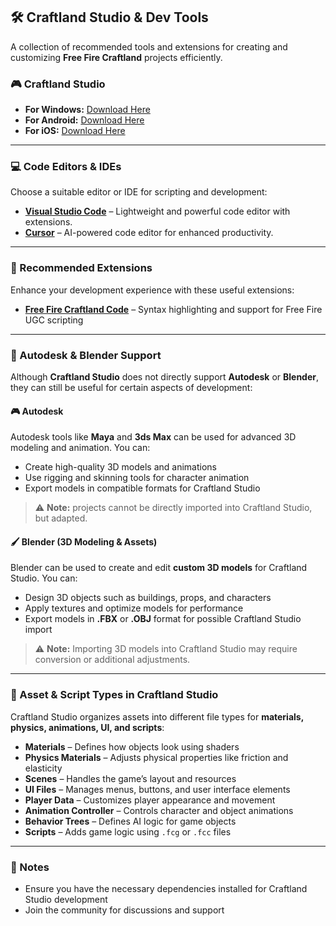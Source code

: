 ## 🛠️ Craftland Studio & Dev Tools

A collection of recommended tools and extensions for creating and customizing **Free Fire Craftland** projects efficiently.

### 🎮 Craftland Studio

- **For Windows:** [Download Here](https://dl-cdn.craftlandstudio.com/live/public_stable/CraftlandStudio_1.14.3861343.exe)
- **For Android:** [Download Here](https://play.google.com/store/apps/details?id=com.dts.freefiremax)
- **For iOS:** [Download Here](https://apps.apple.com/lb/app/free-fire-max-x-naruto/id1480516829)

---

### 💻 Code Editors & IDEs

Choose a suitable editor or IDE for scripting and development:

- **[Visual Studio Code](https://code.visualstudio.com/)** – Lightweight and powerful code editor with extensions.
- **[Cursor](https://cursor.com/home)** – AI-powered code editor for enhanced productivity.

---

### 🔌 Recommended Extensions

Enhance your development experience with these useful extensions:

- **[Free Fire Craftland Code](https://marketplace.visualstudio.com/items?itemName=craftLandstudio.ffugclanguage)** – Syntax highlighting and support for Free Fire UGC scripting
<!-- - **[C# Dev Kit](https://marketplace.visualstudio.com/items?itemName=ms-dotnettools.csdevkit)** – Essential tools for C# development in VS Code   -->

---

### 🎨 Autodesk & Blender Support

Although **Craftland Studio** does not directly support **Autodesk** or **Blender**, they can still be useful for certain aspects of development:

#### 🎮 **Autodesk**

Autodesk tools like **Maya** and **3ds Max** can be used for advanced 3D modeling and animation. You can:

- Create high-quality 3D models and animations
- Use rigging and skinning tools for character animation
- Export models in compatible formats for Craftland Studio

> ⚠ **Note:** projects cannot be directly imported into Craftland Studio, but adapted.

#### 🖌 **Blender (3D Modeling & Assets)**

Blender can be used to create and edit **custom 3D models** for Craftland Studio. You can:

- Design 3D objects such as buildings, props, and characters
- Apply textures and optimize models for performance
- Export models in **.FBX** or **.OBJ** format for possible Craftland Studio import

> ⚠ **Note:** Importing 3D models into Craftland Studio may require conversion or additional adjustments.

---

### 📂 Asset & Script Types in Craftland Studio

Craftland Studio organizes assets into different file types for **materials, physics, animations, UI, and scripts**:

- **Materials** – Defines how objects look using shaders
- **Physics Materials** – Adjusts physical properties like friction and elasticity
- **Scenes** – Handles the game’s layout and resources
- **UI Files** – Manages menus, buttons, and user interface elements
- **Player Data** – Customizes player appearance and movement
- **Animation Controller** – Controls character and object animations
- **Behavior Trees** – Defines AI logic for game objects
- **Scripts** – Adds game logic using `.fcg` or `.fcc` files

---

### 📌 Notes

- Ensure you have the necessary dependencies installed for Craftland Studio development
- Join the community for discussions and support
